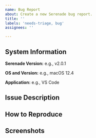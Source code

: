 ```yaml
---
name: Bug Report
about: Create a new Serenade bug report.
title: ''
labels: 'needs-triage, bug'
assignees: ''

---
```


## System Information

**Serenade Version:** e.g., v2.0.1

**OS and Version:** e.g., macOS 12.4

**Application:** e.g., VS Code

## Issue Description

## How to Reproduce

## Screenshots
